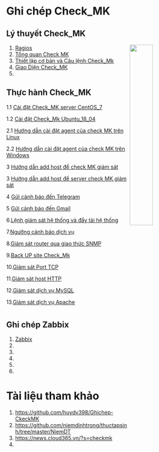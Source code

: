 # <h1>**Ghi chép Check_MK**</h1>

<h2>Lý thuyết Check_MK</h2>

<img src= https://i.imgur.com/8UzUbok.png align=right width=35%>

1. [Ragios](Check_MK/docs/Ragios.md)
2. [Tổng quan Check MK](Check_MK/docs/CheckMK.md)
3. [Thiết lập cơ bản và Câu lệnh Check_Mk](Check_MK/docs/Thiet_lap_Check_MK_Và_Cau_lenh_OMD.md)
4. [Giao Diện Check_MK](Check_MK/docs/Giao_dien_check_MK.md)
5. 



<h2>Thực hành Check_MK</h2>

1.1 [Cài đặt Check_MK server CentOS_7](docs/Set_up_check_MK_C7.md)

1.2 [Cài đặt Check_Mk Ubuntu_18_04](docs/Set_UP_check_Mk_U18.md)

2.1 [Hướng dẫn cài đặt agent của check MK trên Linux](docs/Set_up_agent_checkmk_Linux.md)
 
2.2 [Hướng dẫn cài đặt agent của check MK trên Windows](docs/Set_up_agent_checkmk_Windows.md)

3 [Hướng dẫn add host để check MK giám sát](docs/add_host_CheckMk.md)

3 [Hướng dẫn add host để server check MK giám sát ](Check_MK/docs/add_host_CheckMk_C7.md)

4 [Gửi cảnh báo đến Telegram](/Check_MK/docs/Send_telegram.md)

5 [Gửi cảnh báo đến Gmail](Check_MK/docs/send_gmail.md)

6.[Lệnh giám sát hệ thống và đẩy tải hệ thống](/Check_MK/docs/command_monitor_system_thong_bao_day.md)

7.[Ngưỡng cảnh báo dịch vụ](Check_MK/docs/nguong_canh_bao_dich_vu.md)

8.[Giám sát router qua giao thức SNMP](Check_MK/docs/Giam_sat_Router_(mikortik)_SNMP.md)


9.[Back UP site Check_Mk](Check_MK/docs/Back_UP_site_check_MK.md)

10.[Giám sát Port TCP](Check_MK/docs/Giám_sát_Port_TCP.md)

11.[Giám sát host HTTP](Check_MK/docs/Giam_sat_host_HTTP.md)

12.[Giám sát dịch vụ MySQL](Check_MK/docs/Giám_sát_dịch_vụ_MySQL.md)

13.[Giám sát dịch vụ Apache](Check_MK/docs/Giám_sát_dịch_vụ_Apache.md)



# <h2>**Ghi chép Zabbix**</h2>

1.  [Zabbix](Zabbix/docs/Zabbix.md)
2.  
3. 
4.
5. 
6. 

# Tài liệu tham khảo 

   1. https://github.com/huydv398/Ghichep-CkeckMK
   2. https://github.com/niemdinhtrong/thuctapsinh/tree/master/NiemDT
   3. https://news.cloud365.vn/?s=checkmk
   4. 